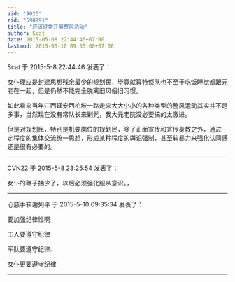 ```yaml
---
aid: "9025"
zid: "590991"
title: "应该经常开展整风活动"
author: Scat
date: 2015-05-08 22:44:46+07:00
lastmod: 2015-05-10 09:35:00+07:00
---
```


Scat 于 2015-5-8 22:44:46 发表了：

女仆理应是封建思想残余最少的规划民，毕竟就算特侦队也不至于吃饭睡觉都跟元老在一起，但是仍然不能完全脱离旧风俗旧习惯。

如此看来当年江西延安西柏坡一路走来大大小小的各种类型的整风运动其实并不是多事，当然现在没有常队长来剿髡，我大元老院没必要搞的太激进。

但是对规划民，特别是机要岗位的规划民，除了正面宣传和言传身教之外，通过一定程度的集体交流统一思想，形成某种程度的舆论强制，甚至软暴力来强化认同感还是很有必要的。

---

CVN22 于 2015-5-8 23:25:54 发表了：

女仆的鞭子抽少了，以后必须强化服从意识。，

---

心慈手软谢列平 于 2015-5-10 09:35:34 发表了：

要加强纪律性啊

工人要遵守纪律

军队要遵守纪律、

女仆更要遵守纪律

---
